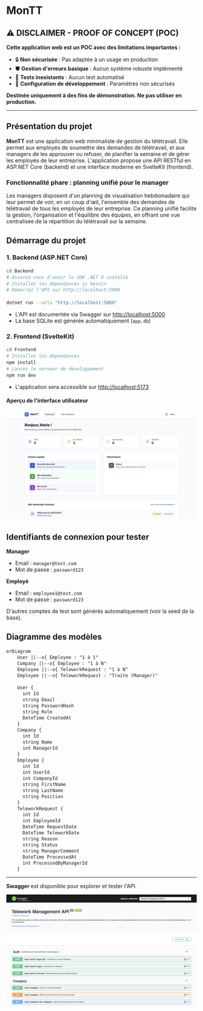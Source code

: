# MonTT

## ⚠️ DISCLAIMER - PROOF OF CONCEPT (POC)

**Cette application web est un POC avec des limitations importantes :**

- 🔒 **Non sécurisée** : Pas adaptée à un usage en production
- 🛡️ **Gestion d'erreurs basique** : Aucun système robuste implémenté
- 🧪 **Tests inexistants** : Aucun test automatisé
- 🔧 **Configuration de développement** : Paramètres non sécurisés

**Destinée uniquement à des fins de démonstration. Ne pas utiliser en production.**

---

## Présentation du projet

**MonTT** est une application web minimaliste de gestion du télétravail. Elle permet aux employés de soumettre des demandes de télétravail, et aux managers de les approuver ou refuser, de planifier la semaine et de gérer les employés de leur entreprise. L'application propose une API RESTful en ASP.NET Core (backend) et une interface moderne en SvelteKit (frontend).

### Fonctionnalité phare : planning unifié pour le manager

Les managers disposent d'un planning de visualisation hebdomadaire qui leur permet de voir, en un coup d'œil, l'ensemble des demandes de télétravail de tous les employés de leur entreprise. Ce planning unifié facilite la gestion, l'organisation et l'équilibre des équipes, en offrant une vue centralisée de la répartition du télétravail sur la semaine.

## Démarrage du projet

### 1. Backend (ASP.NET Core)

```bash
cd Backend
# Assurez-vous d'avoir le SDK .NET 8 installé
# Installez les dépendances si besoin
# Démarrez l'API sur http://localhost:5000

dotnet run --urls "http://localhost:5000"
```

- L'API est documentée via Swagger sur [http://localhost:5000](http://localhost:5000)
- La base SQLite est générée automatiquement (`app.db`)

### 2. Frontend (SvelteKit)

```bash
cd Frontend
# Installez les dépendances
npm install
# Lancez le serveur de développement
npm run dev
```

- L'application sera accessible sur [http://localhost:5173](http://localhost:5173)

#### Aperçu de l'interface utilisateur

![Aperçu du frontend](assets/frontend.png)

## Identifiants de connexion pour tester

**Manager**
- Email : `manager@test.com`
- Mot de passe : `password123`

**Employé**
- Email : `employee1@test.com`
- Mot de passe : `password123`

D'autres comptes de test sont générés automatiquement (voir la seed de la base).

## Diagramme des modèles

```mermaid
erDiagram
    User ||--o{ Employee : "1 à 1"
    Company ||--o{ Employee : "1 à N"
    Employee ||--o{ TeleworkRequest : "1 à N"
    Employee ||--o{ TeleworkRequest : "Traite (Manager)"

    User {
      int Id
      string Email
      string PasswordHash
      string Role
      DateTime CreatedAt
    }
    Company {
      int Id
      string Name
      int ManagerId
    }
    Employee {
      int Id
      int UserId
      int CompanyId
      string FirstName
      string LastName
      string Position
    }
    TeleworkRequest {
      int Id
      int EmployeeId
      DateTime RequestDate
      DateTime TeleworkDate
      string Reason
      string Status
      string ManagerComment
      DateTime ProcessedAt
      int ProcessedByManagerId
    }
```

---

**Swagger** est disponible pour explorer et tester l'API.

![Aperçu de la documentation Swagger](assets/swagger.png) 